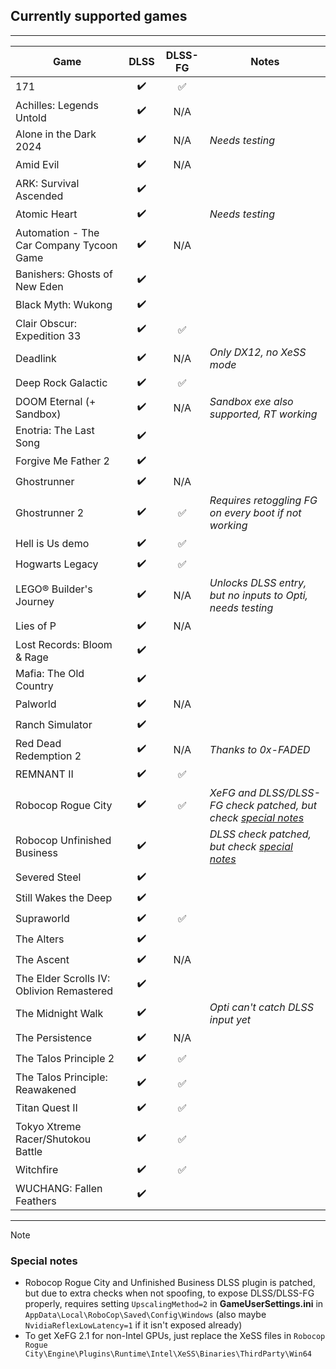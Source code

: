 ## Currently supported games

---

<!--
TEMPLATE FOR NEW ENTRIES
| GAME NAME           | ✔️/❌ | ✅/⛔ | Notes go here                | 
-->

| Game | DLSS | DLSS-FG | Notes  | 
| ---- | :--: | :-----: | ------ |
| 171 | ✔️ | ✅ |  |
| Achilles: Legends Untold | ✔️ | N/A |  |
| Alone in the Dark 2024 | ✔️ | N/A | _Needs testing_ | 
| Amid Evil | ✔️ | N/A |  |
| ARK: Survival Ascended | ✔️ |  |  |
| Atomic Heart | ✔️ |  | _Needs testing_ | 
| Automation - The Car Company Tycoon Game | ✔️ | N/A |  |
| Banishers: Ghosts of New Eden | ✔️ |  |  |
| Black Myth: Wukong | ✔️ |  |  |
| Clair Obscur: Expedition 33 | ✔️ | ✅ |  |
| Deadlink | ✔️ | N/A | _Only DX12, no XeSS mode_ |
| Deep Rock Galactic | ✔️ | ✅ |  |
| DOOM Eternal (+ Sandbox) | ✔️ | N/A | _Sandbox exe also supported, RT working_ |
| Enotria: The Last Song | ✔️ |  |  |
| Forgive Me Father 2 | ✔️ |  |  |
| Ghostrunner | ✔️ | N/A |  |
| Ghostrunner 2 | ✔️ | ✅ | _Requires retoggling FG on every boot if not working_ | 
| Hell is Us demo | ✔️ | ✅ |  | 
| Hogwarts Legacy | ✔️ | ✅ |  |
| LEGO® Builder's Journey | ✔️ | N/A | _Unlocks DLSS entry, but no inputs to Opti, needs testing_ |
| Lies of P | ✔️ | N/A |  |
| Lost Records: Bloom & Rage | ✔️ |  |  |
| Mafia: The Old Country | ✔️ |  |  |
| Palworld | ✔️ | N/A |  |
| Ranch Simulator | ✔️ |  |  |
| Red Dead Redemption 2 | ✔️ | N/A | _Thanks to 0x-FADED_ |
| REMNANT II | ✔️ | ✅ |  |
| Robocop Rogue City | ✔️ | ✅ | _XeFG and DLSS/DLSS-FG check patched, but check [special notes](#special-notes)_ | 
| Robocop Unfinished Business | ✔️ |  | _DLSS check patched, but check [special notes](#special-notes)_ | 
| Severed Steel | ✔️ |  |  |
| Still Wakes the Deep | ✔️ |  |  |
| Supraworld | ✔️ | ✅ |  |
| The Alters | ✔️ |  |  |
| The Ascent | ✔️ | N/A |  |
| The Elder Scrolls IV: Oblivion Remastered | ✔️ |  |  |
| The Midnight Walk | ✔️ |  | _Opti can't catch DLSS input yet_ | 
| The Persistence | ✔️ | N/A |  |
| The Talos Principle 2 | ✔️ | ✅ |  |
| The Talos Principle: Reawakened | ✔️ | ✅ |  |
| Titan Quest II | ✔️ | ✅ |  |
| Tokyo Xtreme Racer/Shutokou Battle | ✔️ | ✅ |  |
| Witchfire | ✔️ | ✅ |  |
| WUCHANG: Fallen Feathers | ✔️ |  |  |

---

> [!NOTE]
> ### Special notes
> * Robocop Rogue City and Unfinished Business DLSS plugin is patched, but due to extra checks when not spoofing, to expose DLSS/DLSS-FG properly, requires setting `UpscalingMethod=2` in **GameUserSettings.ini** in `AppData\Local\RoboCop\Saved\Config\Windows` (also maybe `NvidiaReflexLowLatency=1` if it isn't exposed already)  
> * To get XeFG 2.1 for non-Intel GPUs, just replace the XeSS files in `Robocop Rogue City\Engine\Plugins\Runtime\Intel\XeSS\Binaries\ThirdParty\Win64`  
